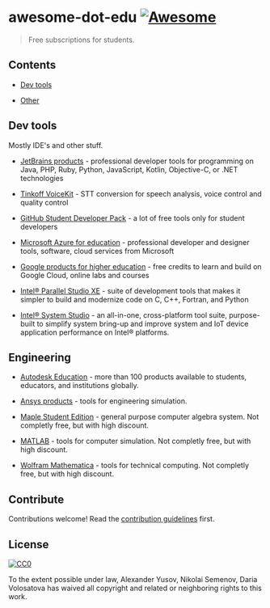# awesome-dot-edu [![Awesome](https://awesome.re/badge.svg)](https://awesome.re)

> Free subscriptions for students.


## Contents

- [Dev tools](#dev-tools)

- [Other](#other)


## Dev tools

Mostly IDE's and other stuff.

- [JetBrains products](https://www.jetbrains.com/student/) - professional developer tools for programming on Java, PHP, Ruby, Python, JavaScript, Kotlin, Objective-C, or .NET technologies

- [Tinkoff VoiceKit](https://voicekit.tinkoff.ru/) - STT conversion for speech analysis, voice control and quality control

- [GitHub Student Developer Pack](https://education.github.com/pack) - a lot of free tools only for student developers

- [Microsoft Azure for education](https://www.cis.fiu.edu/azureedu/) - professional developer and designer tools, software, cloud services from Microsoft

- [Google products for higher education](https://edu.google.com/programs) - free credits to learn and build on Google Cloud, online labs and courses

- [Intel® Parallel Studio XE](https://software.intel.com/en-us/intel-parallel-studio-xe) - suite of development tools that makes it simpler to build and modernize code on C, C++, Fortran, and Python

- [Intel® System Studio](https://software.intel.com/en-us/system-studio) - an all-in-one, cross-platform tool suite, purpose-built to simplify system bring-up and improve system and IoT device application performance on Intel® platforms.


## Engineering

- [Autodesk Education](https://www.autodesk.com/education/free-software/featured) - more than 100 products available to students, educators, and institutions globally.

- [Ansys products](https://www.ansys.com/academic/free-student-products) - tools for engineering simulation.

- [Maple Student Edition](https://webstore.maplesoft.com/catalog.aspx) - general purpose computer algebra system. Not completly free, but with high discount.

- [MATLAB](https://www.mathworks.com/academia/student_version.html) - tools for computer simulation. Not completly free, but with high discount.

- [Wolfram Mathematica](https://www.wolfram.com/mathematica/pricing/students-individuals.php) - tools for technical computing. Not completly free, but with high discount.


## Contribute

Contributions welcome! Read the [contribution guidelines](contributing.md) first.


## License

[![CC0](https://mirrors.creativecommons.org/presskit/buttons/88x31/svg/cc-zero.svg)](https://creativecommons.org/publicdomain/zero/1.0)

To the extent possible under law, Alexander Yusov, Nikolai Semenov, Daria Volosatova has waived all copyright and
related or neighboring rights to this work.

